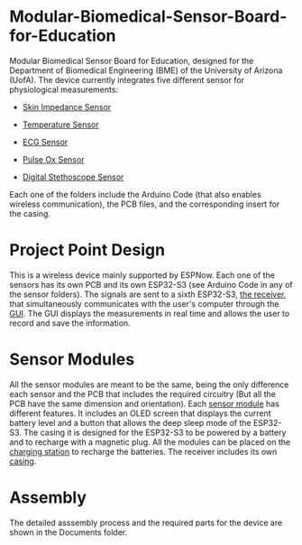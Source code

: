 # Modular-Biomedical-Sensor-Board-for-Education
Modular Biomedical Sensor Board for Education, designed for the Department of Biomedical Engineering (BME) of the University of Arizona (UofA). The device currently integrates five different sensor for physiological measurements:

* [Skin Impedance Sensor](https://github.com/grender007/Modular-Biomedical-Sensor-Board-for-Education/tree/main/Skin%20Impedance%20Sensor)

* [Temperature Sensor](https://github.com/grender007/Modular-Biomedical-Sensor-Board-for-Education/tree/main/Temperature%20Sensor)

* [ECG Sensor](https://github.com/grender007/Modular-Biomedical-Sensor-Board-for-Education/tree/main/ECG%20Sensor%20)

* [Pulse Ox Sensor](https://github.com/grender007/Modular-Biomedical-Sensor-Board-for-Education/tree/main/Pulse%20Ox%20Sensor)

* [Digital Stethoscope Sensor](https://github.com/grender007/Modular-Biomedical-Sensor-Board-for-Education/tree/main/Sound%20Sensor)

Each one of the folders include the Arduino Code (that also enables wireless communication), the PCB files, and the corresponding insert for the casing.

# Project Point Design
This is a wireless device mainly supported by ESPNow. Each one of the sensors has its own PCB and its own ESP32-S3 (see Arduino Code in any of the sensor folders). The signals are sent to a sixth ESP32-S3, [the receiver](https://github.com/grender007/Modular-Biomedical-Sensor-Board-for-Education/tree/main/ESP32%20Receiver), that simultaneously communicates with the user's computer through the [GUI](https://github.com/grender007/Modular-Biomedical-Sensor-Board-for-Education/tree/main/GUI). The GUI displays the measurements in real time and allows the user to record and save the information.

# Sensor Modules
All the sensor modules are meant to be the same, being the only difference each sensor and the PCB that includes the required circuitry (But all the PCB have the same dimension and orientation). Each [sensor module](https://github.com/grender007/Modular-Biomedical-Sensor-Board-for-Education/tree/main/Housing%20Models/Module%20Casing) has different features. It includes an OLED screen that displays the current battery level and a button that allows the deep sleep mode of the ESP32-S3. The casing it is designed for the ESP32-S3 to be powered by a battery and to recharge with a magnetic plug.
All the modules can be placed on the [charging station](https://github.com/grender007/Modular-Biomedical-Sensor-Board-for-Education/tree/main/Housing%20Models/Charging%20Station) to recharge the batteries. The receiver includes its own [casing](https://github.com/grender007/Modular-Biomedical-Sensor-Board-for-Education/tree/main/Housing%20Models/Receiver%20Casing).

# Assembly
The detailed asssembly process and the required parts for the device are shown in the Documents folder.

